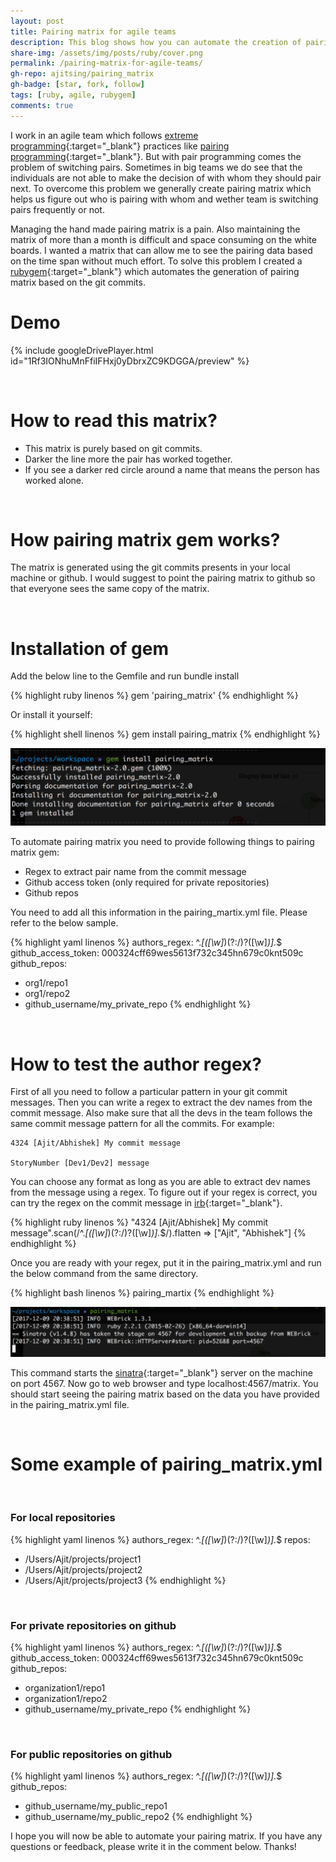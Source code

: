 ```yaml
---
layout: post
title: Pairing matrix for agile teams
description: This blog shows how you can automate the creation of pairing matrix for your agile team. The pairing matrix is created using pairing_matrix rubygem.
share-img: /assets/img/posts/ruby/cover.png
permalink: /pairing-matrix-for-agile-teams/
gh-repo: ajitsing/pairing_matrix
gh-badge: [star, fork, follow]
tags: [ruby, agile, rubygem]
comments: true
---
```


I work in an agile team which follows [extreme programming](https://en.wikipedia.org/wiki/Extreme_programming){:target="_blank"} practices like [pairing programming](https://en.wikipedia.org/wiki/Pair_programming){:target="_blank"}. But with pair programming comes the problem of switching pairs. Sometimes in big teams we do see that the individuals are not able to make the decision of with whom they should pair next. To overcome this problem we generally create pairing matrix which helps us figure out who is pairing with whom and wether team is switching pairs frequently or not.

Managing the hand made pairing matrix is a pain. Also maintaining the matrix of more than a month is difficult and space consuming on the white boards. I wanted a matrix that can allow me to see the pairing data based on the time span without much effort. To solve this problem I created a [rubygem](https://github.com/ajitsing/pairing_matrix){:target="_blank"} which automates the generation of pairing matrix based on the git commits.

# Demo

{% include googleDrivePlayer.html id="1Rf3IONhuMnFfiIFHxj0yDbrxZC9KDGGA/preview" %}

&nbsp;
# How to read this matrix?

* This matrix is purely based on git commits.
* Darker the line more the pair has worked together.
* If you see a darker red circle around a name that means the person has worked alone.

&nbsp;
# How pairing matrix gem works?

The matrix is generated using the git commits presents in your local machine or github. I would suggest to point the pairing matrix to github so that everyone sees the same copy of the matrix.

&nbsp;
# Installation of gem

Add the below line to the Gemfile and run bundle install

{% highlight ruby linenos %}
gem 'pairing_matrix'
{% endhighlight %}

Or install it yourself:

{% highlight shell linenos %}
gem install pairing_matrix
{% endhighlight %}

![Crepe](/assets/img/posts/pairing_matrix/pairing_matrix_1.png)

To automate pairing matrix you need to provide following things to pairing matrix gem:

* Regex to extract pair name from the commit message
* Github access token (only required for private repositories)
* Github repos

You need to add all this information in the pairing_martix.yml file. Please refer to the below sample.

{% highlight yaml linenos %}
authors_regex: ^.*\[([\w]*)(?:\/)?([\w]*)\].*$
github_access_token: 000324cff69wes5613f732c345hn679c0knt509c
github_repos:
  - org1/repo1
  - org1/repo2
  - github_username/my_private_repo
{% endhighlight %}

&nbsp;
# How to test the author regex?

First of all you need to follow a particular pattern in your git commit messages. Then you can write a regex to extract the dev names from the commit message. Also make sure that all the devs in the team follows the same commit message pattern for all the commits. For example:

```
4324 [Ajit/Abhishek] My commit message

StoryNumber [Dev1/Dev2] message
```

You can choose any format as long as you are able to extract dev names from the message using a regex. To figure out if your regex is correct, you can try the regex on the commit message in [irb](http://tryruby.org/levels/1/challenges/0){:target="_blank"}.

{% highlight ruby linenos %}
"4324 [Ajit/Abhishek] My commit message".scan(/^.*\[([\w]*)(?:\/)?([\w]*)\].*$/).flatten
=> ["Ajit", "Abhishek"]
{% endhighlight %}

Once you are ready with your regex, put it in the pairing_matrix.yml and run the below command from the same directory.

{% highlight bash linenos %}
pairing_martix
{% endhighlight %}

![Crepe](/assets/img/posts/pairing_matrix/pairing_martix_2.png)

This command starts the [sinatra](http://sinatrarb.com){:target="_blank"} server on the machine on port 4567. Now go to web browser and type localhost:4567/matrix. You should start seeing the pairing matrix based on the data you have provided in the pairing_matrix.yml file.

&nbsp;
# Some example of pairing_matrix.yml

&nbsp;
### For local repositories

{% highlight yaml linenos %}
authors_regex: ^.*\[([\w]*)(?:\/)?([\w]*)\].*$
repos:
  - /Users/Ajit/projects/project1
  - /Users/Ajit/projects/project2
  - /Users/Ajit/projects/project3
{% endhighlight %}

&nbsp;
### For private repositories on github

{% highlight yaml linenos %}
authors_regex: ^.*\[([\w]*)(?:\/)?([\w]*)\].*$
github_access_token: 000324cff69wes5613f732c345hn679c0knt509c
github_repos:
  - organization1/repo1
  - organization1/repo2
  - github_username/my_private_repo
{% endhighlight %}

&nbsp;
### For public repositories on github

{% highlight yaml linenos %}
authors_regex: ^.*\[([\w]*)(?:\/)?([\w]*)\].*$
github_repos:
  - github_username/my_public_repo1
  - github_username/my_public_repo2
{% endhighlight %}

I hope you will now be able to automate your pairing matrix. If you have any questions or feedback, please write it in the comment below. Thanks!
